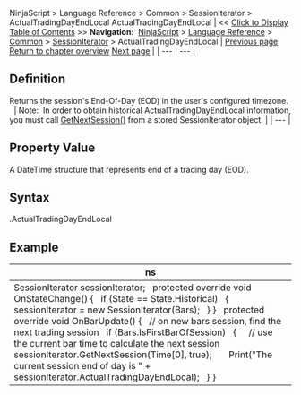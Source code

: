 ﻿
NinjaScript > Language Reference > Common > SessionIterator > ActualTradingDayEndLocal
ActualTradingDayEndLocal
| << [Click to Display Table of Contents](actualtradingdayendlocal.md) >> **Navigation:**     [NinjaScript](ninjascript-1.md) > [Language Reference](language_reference_wip-1.md) > [Common](common-1.md) > [SessionIterator](sessioniterator-1.md) > ActualTradingDayEndLocal | [Previous page](actualsessionend-1.md) [Return to chapter overview](sessioniterator-1.md) [Next page](actualtradingdayexchange-1.md) |
| --- | --- |
## Definition
Returns the session's End-Of-Day (EOD) in the user's configured timezone.
 
| Note:  In order to obtain historical ActualTradingDayEndLocal information, you must call [GetNextSession()](getnextsession-1.md) from a stored SessionIterator object. |
| --- |

## 
## 
## Property Value
A DateTime structure that represents end of a trading day (EOD).
 
## Syntax
<sessionIterator>.ActualTradingDayEndLocal
## 
## Example
| ns |
| --- |
| SessionIterator sessionIterator;   protected override void OnStateChange() {    if (State == State.Historical)    {      sessionIterator = new SessionIterator(Bars);    } }   protected override void OnBarUpdate() {    // on new bars session, find the next trading session    if (Bars.IsFirstBarOfSession)    {      // use the current bar time to calculate the next session      sessionIterator.GetNextSession(Time[0], true);        Print("The current session end of day is " + sessionIterator.ActualTradingDayEndLocal);    } } |
